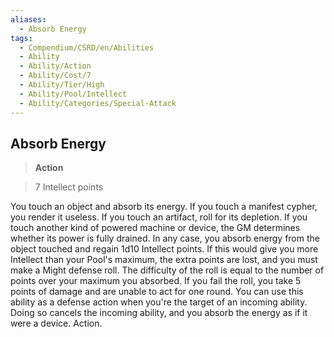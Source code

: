 ```yaml
---
aliases:
  - Absorb Energy
tags:
  - Compendium/CSRD/en/Abilities
  - Ability
  - Ability/Action
  - Ability/Cost/7
  - Ability/Tier/High
  - Ability/Pool/Intellect
  - Ability/Categories/Special-Attack
---
```

    
      
## Absorb Energy      
>**Action**      
>7 Intellect points    
      
You touch an object and absorb its energy. If you touch a manifest cypher, you render it useless. If you touch an artifact, roll for its depletion. If you touch another kind of powered machine or device, the GM determines whether its power is fully drained. In any case, you absorb energy from the object touched and regain 1d10 Intellect points. If this would give you more Intellect than your Pool's maximum, the extra points are lost, and you must make a Might defense roll. The difficulty of the roll is equal to the number of points over your maximum you absorbed. If you fail the roll, you take 5 points of damage and are unable to act for one round. You can use this ability as a defense action when you're the target of an incoming ability. Doing so cancels the incoming ability, and you absorb the energy as if it were a device. Action.